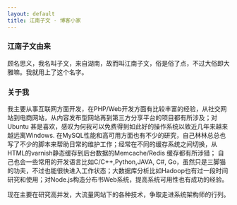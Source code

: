 ```yaml
---
layout: default
title: 江南子文 - 博客小家
---
```


### 江南子文由来

顾名思义，我名叫子文，来自湖南，故而叫江南子文，俗是俗了点，不过大俗即大雅嘛。我就用上了这个名字。

### 关于我

我主要从事互联网方面开发，在PHP/Web开发方面有比较丰富的经验，从社交网站到电商网站，从内容发布型网站再到第三方分享平台的项目都有所涉及；对Ubuntu 甚是喜欢，感叹为何我可以免费得到如此好的操作系统以致近几年来越来越远离Windows. 
在MySQL性能和高可用方面也有不少的研究，自己林林总总也写了不少的脚本来帮助日常的维护工作；经常在不同的缓存系统之间切换，从HTML的varnish静态缓存到后台数据的Memcache/Redis 缓存都有所涉猎； 自己也会一些常用的开发语言比如C/C++,Python,JAVA, C#, Go，虽然只是三脚猫的功夫，不过也能很快进入工作状态；大数据库分析比如Hadoop也有过一段时间研究和使用；对Node.js构造分布书Web系统，提高系统可用性也有成功的经验。

现在主要在研究高并发，大流量网站下的各种技术，争取走进系统架构师的行列。
